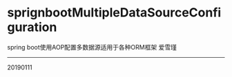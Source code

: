 # sprignbootMultipleDataSourceConfiguration
spring boot使用AOP配置多数据源适用于各种ORM框架
爱雪瑾
___________________________________
20190111
